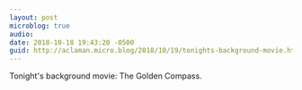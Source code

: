 ```yaml
---
layout: post
microblog: true
audio: 
date: 2018-10-18 19:43:20 -0500
guid: http://aclaman.micro.blog/2018/10/19/tonights-background-movie.html
---
```

Tonight's background movie: The Golden Compass.
